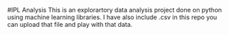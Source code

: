 #IPL Analysis
This is an explorartory data analysis project done on python using machine learning libraries. I have also include .csv in this repo you can upload that file and play with that data.
